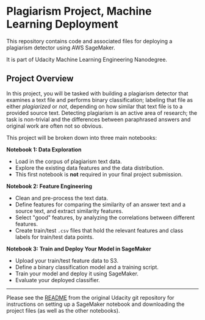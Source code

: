 # Plagiarism Project, Machine Learning Deployment

This repository contains code and associated files for deploying a plagiarism detector using AWS SageMaker.

It is part of Udacity Machine Learning Engineering Nanodegree. 

## Project Overview

In this project, you will be tasked with building a plagiarism detector that examines a text file and performs binary classification; labeling that file as either *plagiarized* or *not*, depending on how similar that text file is to a provided source text. Detecting plagiarism is an active area of research; the task is non-trivial and the differences between paraphrased answers and original work are often not so obvious.

This project will be broken down into three main notebooks:

**Notebook 1: Data Exploration**
* Load in the corpus of plagiarism text data.
* Explore the existing data features and the data distribution.
* This first notebook is **not** required in your final project submission.

**Notebook 2: Feature Engineering**

* Clean and pre-process the text data.
* Define features for comparing the similarity of an answer text and a source text, and extract similarity features.
* Select "good" features, by analyzing the correlations between different features.
* Create train/test `.csv` files that hold the relevant features and class labels for train/test data points.

**Notebook 3: Train and Deploy Your Model in SageMaker**

* Upload your train/test feature data to S3.
* Define a binary classification model and a training script.
* Train your model and deploy it using SageMaker.
* Evaluate your deployed classifier.

---

Please see the [README](https://github.com/udacity/ML_SageMaker_Studies/tree/master/README.md) from the original Udacity git repository for instructions on setting up a SageMaker notebook and downloading the project files (as well as the other notebooks).


